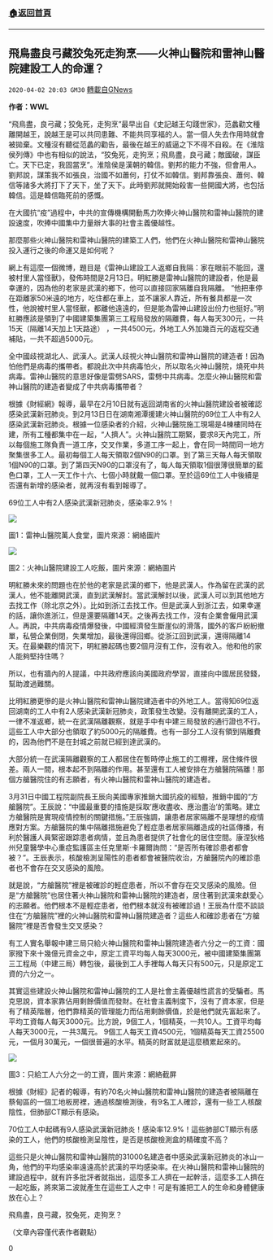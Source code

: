 ###  [:house:返回首頁](https://github.com/ourhimalayas/txt)
---

## 飛鳥盡良弓藏狡兔死走狗烹——火神山醫院和雷神山醫院建設工人的命運？
`2020-04-02 20:03 GM30` [轉載自GNews](https://gnews.org/zh-hant/160305/)

**作者：WWL**

“飛鳥盡，良弓藏；狡兔死，走狗烹”最早出自《史記越王勾踐世家》，范蠡勸文種離開越王，說越王是可以共同患難、不能共同享福的人。當一個人失去作用時就會被拋棄。文種沒有聽從范蠡的勸告，最後在越王的威逼之下不得不自殺。在《淮陰侯列傳》中也有相似的說法，“狡兔死，走狗烹；飛鳥盡，良弓藏；敵國破，謀臣亡。天下已定，我固當烹”。淮陰侯是漢朝的韓信。劉邦的能力不強，但會用人。劉邦說，謀策我不如張良，治國不如蕭何，打仗不如韓信。劉邦靠張良、蕭何、韓信等諸多大將打下了天下，坐了天下。此時劉邦就開始殺害一些開國大將，也包括韓信。這是韓信臨死前的感慨。

在大國抗“疫”過程中，中共的宣傳機構開動馬力吹捧火神山醫院和雷神山醫院的建設速度，吹捧中國集中力量辦大事的社會主義優越性。

那麼那些火神山醫院和雷神山醫院的建築工人們，他們在火神山醫院和雷神山醫院投入運行之後的命運又是如何呢？

網上有這麼一個微博，題目是《雷神山建設工人返鄉自我隔：家在眼前不能回，還被村里人當怪獸》，發佈時間是2月13日。明紅勝是雷神山醫院的建設者，他是最幸運的，因為他的老家是武漢的鄉下，他可以直接回家隔離自我隔離。 “他把車停在距離家50米遠的地方，吃住都在車上，並不讓家人靠近，所有餐具都是一次性，他說被村里人當怪獸，都離他遠遠的，但是能為雷神山建設出份力也挺好。”明紅勝應該是領到了中國建築集團第三工程局發放的隔離費，每人每天300元，一共15天（隔離14天加上1天路途） ，一共4500元，外地工人外加幾百元的返程交通補貼，一共不超過5000元。

全中國歧視湖北人、武漢人。武漢人歧視火神山醫院和雷神山醫院的建造者！因為怕他們是病毒的攜帶者。都說此次中共病毒怕火，所以取名火神山醫院，燒死中共病毒。雷神山醫院的意思好像是雷劈SARS，雷劈中共病毒。怎麼火神山醫院和雷神山醫院的建造者變成了中共病毒攜帶者？

根據《財經網》報導，最早在2月10日就有返回湖南省的火神山醫院建設者被確認感染武漢新冠肺炎。到2月13日日在湖南湘潭援建火神山醫院的69位工人中有2人感染武漢新冠肺炎。根據一位感染者的介紹，火神山醫院施工現場是4棟樓同時在建，所有工種都集中在一起，“人擠人”。火神山醫院工期緊，要求8天內完工，所以每個施工隊負責一道工序，交叉作業，多道工序一起上，會在同一時間同一地方聚集很多工人。最初每個工人每天領取2個N90的口罩。到了第三天每人每天領取1個N90的口罩。到了第四天N90的口罩沒有了，每人每天領取1個很薄很簡單的藍色口罩，工人一天工作十六、七個小時就戴一個口罩。至於這69位工人中後續是否還有新增的感染者，就再沒有看到報導了。

69位工人中有2人感染武漢新冠肺炎，感染率2.9%！

![](https://s3-ap-northeast-1.amazonaws.com/news.guo.offload.media/wp-content/uploads/2020/04/02195436/1-7.png)

圖1：雷神山醫院萬人食堂，圖片來源：網絡圖片

![](https://s3-ap-northeast-1.amazonaws.com/news.guo.offload.media/wp-content/uploads/2020/04/02195349/2-10.jpg)

圖2：火神山醫院建設工人吃飯，圖片來源：網絡圖片

明紅勝未來的問題也在於他的老家是武漢的鄉下，他是武漢人。作為留在武漢的武漢人，他不能離開武漢，直到武漢解封。當武漢解封以後，武漢人可以到其他地方去找工作（除北京之外）。比如到浙江去找工作。但是武漢人到浙江去，如果幸運的話，讓你進浙江，但是還要隔離14天。之後再去找工作，沒有企業會僱用武漢人。再說，中共病毒疫情爆發後，中國經濟發生斷崖似的滑落，國外的客戶紛紛撤單，私營企業倒閉，失業增加，最後還得回鄉。從浙江回到武漢，還得隔離14天。在最樂觀的情況下，明紅勝起碼也要2個月沒有工作，沒有收入。他和他的家人能夠堅持住嗎？

所以，也有牆內的人提議，中共政府應該向美國政府學習，直接向中國居民發錢，幫助渡過難關。

比明紅勝更慘的是火神山醫院和雷神山醫院建造者中的外地工人。當得知69位返回湖南的工人中有2人感染武漢新冠肺炎，政策發生改變。沒有離開武漢的工人，一律不准返鄉，統一在武漢隔離觀察，就是手中有中建三局發放的通行證也不行。這些工人中大部分也領取了約5000元的隔離費。也有一部分工人沒有領到隔離費的，因為他們不是在封城之前就已經到達武漢的。

大部分統一在武漢隔離觀察的工人都居住在暫時停止施工的工棚裡，居住條件很差。兩人一間，根本起不到隔離的作用。甚至還有工人被安排在方艙醫院隔離！那個方艙醫院住的有志願者，有火神山醫院和雷神山醫院的建造者。

3月31日中國工程院副院長王辰向美國專家推銷大國抗疫的經驗，推銷中國的“方艙醫院”。王辰說：“中國最重要的措施是採取’應收盡收、應治盡治’的策略。建立方艙醫院是實現疫情控制的關鍵措施。”王辰強調，讓患者居家隔離不是理想的疫情應對方案。方艙醫院的集中隔離措施避免了輕症患者居家隔離造成的社區傳播，有利於醫護人員緊密跟踪患者病情，並且為患者提供了社會化的居住空間。康涅狄格州兒童醫學中心重症監護區主任克里斯·卡羅爾詢問：“是否所有確診患者都會被？”。王辰表示，核酸檢測呈陽性的患者都會被醫院收治，方艙醫院內的確診患者也不會存在交叉感染的風險。

就是說，“方艙醫院”裡是被確診的輕症患者，所以不會存在交叉感染的風險。但是“方艙醫院”也居住著火神山醫院和雷神山醫院的建造者，居住著到武漢來獻愛心的志願者。他們根本不是輕症患者，他們根本就沒有被確診過！王辰為什麼不談談住在“方艙醫院”裡的火神山醫院和雷神山醫院建造者？這些人和確診患者在“方艙醫院”裡是否會發生交叉感染？

有工人實名舉報中建三局只給火神山醫院和雷神山醫院建造者六分之一的工資：國家撥下來十幾億元資金之中，原定工資平均每人每天3000元，被中國建築集團第三工程局（中建三局）轉包後，最後到工人手裡每人每天只有500元，只是原定工資的六分之一。

其實這些建設火神山醫院和雷神山醫院的工人是社會主義優越性謊言的受騙者。馬克思說，資本家靠佔用剩餘價值而發財。在社會主義制度下，沒有了資本家，但是有了精英階層，他們靠精英的管理能力而佔用剩餘價值，於是他們就先富起來了。平均工資每人每天3000元。比方說，9個工人，1個精英，一共10人。工資平均每人每天3000元，一共3萬元。 9個工人每天工資4500元，1個精英每天工資25500元，一個月30萬元，一個很普遍的水平。精英的財富就是這麼積累起來的。

![](https://s3-ap-northeast-1.amazonaws.com/news.guo.offload.media/wp-content/uploads/2020/04/02195634/3-9.jpg)

圖3：只給工人六分之一的工資，圖片來源：網絡截屏

根據《財經》記者的報導，有約70名火神山醫院和雷神山醫院的建造者被隔離在蔡甸區的一個工地板房裡，通過核酸檢測後，有9名工人確診，還有一些工人核酸陰性，但肺部CT顯示有感染。

70位工人中起碼有9人感染武漢新冠肺炎！感染率12.9%！這些肺部CT顯示有感染的工人，他們的核酸檢測呈陰性，是否是核酸檢測盒的精確度不高？

這些只是火神山醫院和雷神山醫院的31000名建造者中感染武漢新冠肺炎的冰山一角，他們的平均感染率遠遠高於武漢的平均感染率。在火神山醫院和雷神山醫院的建設過程中，就有許多批評者就指出，這麼多工人擠在一起幹活，這麼多工人擠在一起吃飯，將來第二波就產生在這些工人之中！可是有誰把工人的生命和身體健康放在心上？

飛鳥盡，良弓藏，狡兔死，走狗烹？

（文章內容僅代表作者觀點）

0
